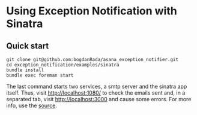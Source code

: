 Using Exception Notification with Sinatra
=========================================

Quick start
-----------

```
git clone git@github.com:bogdanRada/asana_exception_notifier.git
cd exception_notification/examples/sinatra
bundle install
bundle exec foreman start
```

The last command starts two services, a smtp server and the sinatra app itself. Thus, visit [http://localhost:1080/](http://localhost:1080/) to check the emails sent and, in a separated tab, visit [http://localhost:3000](http://localhost:3000) and cause some errors. For more info, use the [source](https://github.com/bogdanRada/asana_exception_notifier/blob/master/examples/sinatra/sinatra_app.rb).
